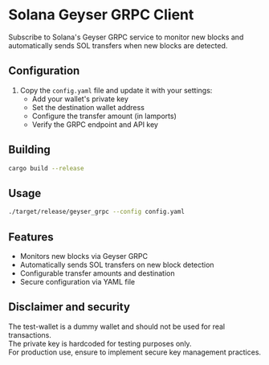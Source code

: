 # Solana Geyser GRPC Client

Subscribe to Solana's Geyser GRPC service to monitor new blocks and automatically sends SOL transfers when new blocks are detected.

## Configuration

1. Copy the `config.yaml` file and update it with your settings:
   - Add your wallet's private key
   - Set the destination wallet address
   - Configure the transfer amount (in lamports)
   - Verify the GRPC endpoint and API key

## Building

```bash
cargo build --release
```

## Usage

```bash
./target/release/geyser_grpc --config config.yaml
```

## Features

- Monitors new blocks via Geyser GRPC
- Automatically sends SOL transfers on new block detection
- Configurable transfer amounts and destination
- Secure configuration via YAML file

## Disclaimer and security

The test-wallet is a dummy wallet and should not be used for real transactions.   
The private key is hardcoded for testing purposes only.  
For production use, ensure to implement secure key management practices.